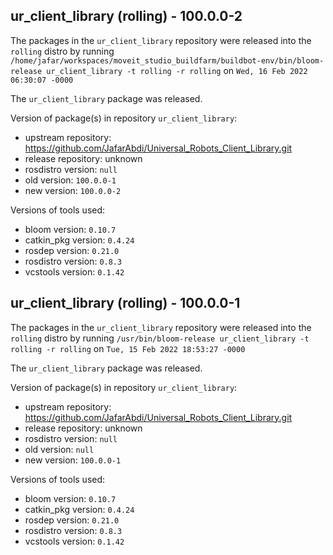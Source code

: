 ## ur_client_library (rolling) - 100.0.0-2

The packages in the `ur_client_library` repository were released into the `rolling` distro by running `/home/jafar/workspaces/moveit_studio_buildfarm/buildbot-env/bin/bloom-release ur_client_library -t rolling -r rolling` on `Wed, 16 Feb 2022 06:30:07 -0000`

The `ur_client_library` package was released.

Version of package(s) in repository `ur_client_library`:

- upstream repository: https://github.com/JafarAbdi/Universal_Robots_Client_Library.git
- release repository: unknown
- rosdistro version: `null`
- old version: `100.0.0-1`
- new version: `100.0.0-2`

Versions of tools used:

- bloom version: `0.10.7`
- catkin_pkg version: `0.4.24`
- rosdep version: `0.21.0`
- rosdistro version: `0.8.3`
- vcstools version: `0.1.42`


## ur_client_library (rolling) - 100.0.0-1

The packages in the `ur_client_library` repository were released into the `rolling` distro by running `/usr/bin/bloom-release ur_client_library -t rolling -r rolling` on `Tue, 15 Feb 2022 18:53:27 -0000`

The `ur_client_library` package was released.

Version of package(s) in repository `ur_client_library`:

- upstream repository: https://github.com/JafarAbdi/Universal_Robots_Client_Library.git
- release repository: unknown
- rosdistro version: `null`
- old version: `null`
- new version: `100.0.0-1`

Versions of tools used:

- bloom version: `0.10.7`
- catkin_pkg version: `0.4.24`
- rosdep version: `0.21.0`
- rosdistro version: `0.8.3`
- vcstools version: `0.1.42`


